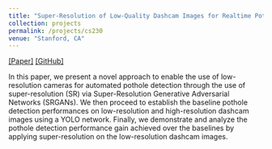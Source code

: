 ```yaml
---
title: "Super-Resolution of Low-Quality Dashcam Images for Realtime Pothole Detection"
collection: projects
permalink: /projects/cs230
venue: "Stanford, CA"
---  
```

[[Paper]](https://sharanramjee.github.io/files/projects/cs230.pdf)
[[GitHub]](https://github.com/sharanramjee/pothole-srgan-yolo)

In this paper, we present a novel approach to enable the use of low-resolution cameras for automated pothole detection through the use of super-resolution (SR) via Super-Resolution Generative Adversarial Networks (SRGANs). We then proceed to establish the baseline pothole detection performances on low-resolution and high-resolution dashcam images using a YOLO network. Finally, we demonstrate and analyze the pothole detection performance gain achieved over the baselines by applying super-resolution on the low-resolution dashcam images.
